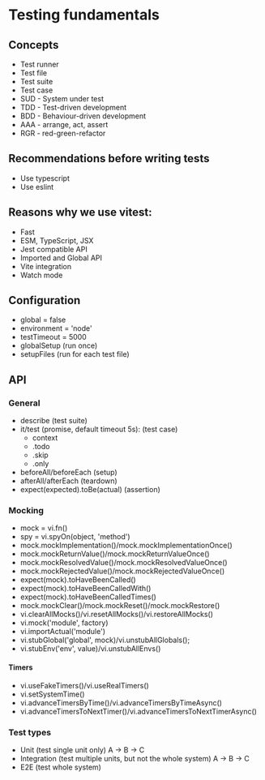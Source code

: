 # Testing fundamentals

## Concepts

- Test runner
- Test file
- Test suite
- Test case
- SUD - System under test
- TDD - Test-driven development
- BDD - Behaviour-driven development
- AAA - arrange, act, assert
- RGR - red-green-refactor

## Recommendations before writing tests

- Use typescript
- Use eslint

## Reasons why we use vitest:

- Fast
- ESM, TypeScript, JSX
- Jest compatible API
- Imported and Global API
- Vite integration
- Watch mode

## Configuration

- global = false
- environment = 'node'
- testTimeout = 5000
- globalSetup (run once)
- setupFiles (run for each test file)

## API

### General

- describe (test suite)
- it/test (promise, default timeout 5s): (test case)
  - context
  - .todo
  - .skip
  - .only
- beforeAll/beforeEach (setup)
- afterAll/afterEach (teardown)
- expect(expected).toBe(actual) (assertion)

### Mocking

- mock = vi.fn()
- spy = vi.spyOn(object, 'method')
- mock.mockImplementation()/mock.mockImplementationOnce()
- mock.mockReturnValue()/mock.mockReturnValueOnce()
- mock.mockResolvedValue()/mock.mockResolvedValueOnce()
- mock.mockRejectedValue()/mock.mockRejectedValueOnce()
- expect(mock).toHaveBeenCalled()
- expect(mock).toHaveBeenCalledWith()
- expect(mock).toHaveBeenCalledTimes()
- mock.mockClear()/mock.mockReset()/mock.mockRestore()
- vi.clearAllMocks()/vi.resetAllMocks()/vi.restoreAllMocks()
- vi.mock('module', factory)
- vi.importActual('module')
- vi.stubGlobal('global', mock)/vi.unstubAllGlobals();
- vi.stubEnv('env', value)/vi.unstubAllEnvs()

#### Timers

- vi.useFakeTimers()/vi.useRealTimers()
- vi.setSystemTime()
- vi.advanceTimersByTime()/vi.advanceTimersByTimeAsync()
- vi.advanceTimersToNextTimer()/vi.advanceTimersToNextTimerAsync()

### Test types

- Unit (test single unit only) A -> B -> C
- Integration (test multiple units, but not the whole system) A -> B -> C
- E2E (test whole system)
